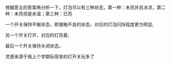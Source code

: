 根据答主的答案再分析一下，灯泡可以有三种状态，第一种：未亮并且冰凉，第二种：未亮但是余温；第三种：已亮



一个开关保持平衡状态，即接触不良的状态，对应的灯泡闪烁程度更为明显;

另一个开关打开，对应的灯亮着;

最后一个开关保持关闭状态。

灵感来源于我上个学期玩宿舍的灯开关玩多了